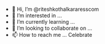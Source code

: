 - 👋 Hi, I’m @riteshkothalkararesscom
- 👀 I’m interested in ...
- 🌱 I’m currently learning ...
- 💞️ I’m looking to collaborate on ...
- 📫 How to reach me ...
Celebrate
<!---
riteshkothalkararesscom/riteshkothalkararesscom is a ✨ special ✨ repository because its `README.md` (this file) appears on your GitHub profile.
You can click the Preview link to take a look at your changes.
--->
